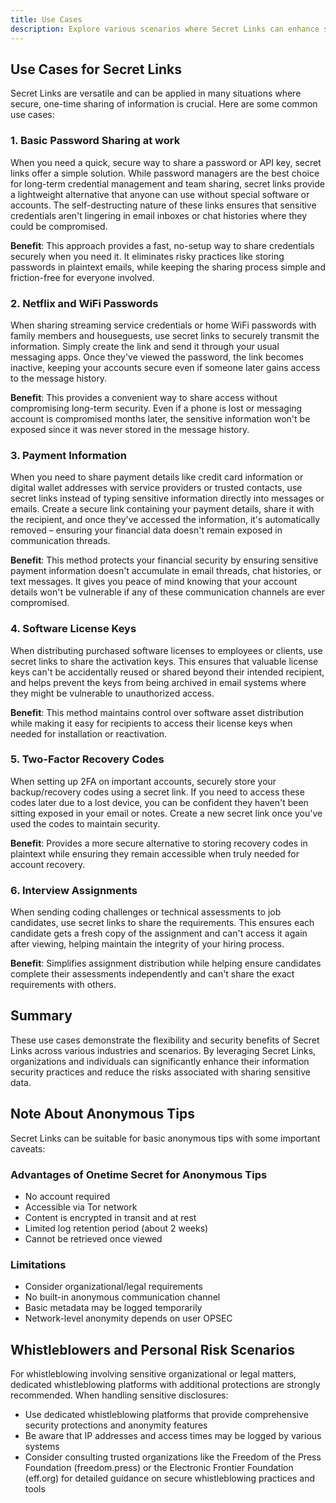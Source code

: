 ```yaml
---
title: Use Cases
description: Explore various scenarios where Secret Links can enhance security and streamline sensitive information sharing.
---
```


##  Use Cases for Secret Links

Secret Links are versatile and can be applied in many situations where secure, one-time sharing of information is crucial. Here are some common use cases:


### 1. Basic Password Sharing at work

When you need a quick, secure way to share a password or API key, secret links offer a simple solution. While password managers are the best choice for long-term credential management and team sharing, secret links provide a lightweight alternative that anyone can use without special software or accounts. The self-destructing nature of these links ensures that sensitive credentials aren't lingering in email inboxes or chat histories where they could be compromised.

**Benefit**: This approach provides a fast, no-setup way to share credentials securely when you need it. It eliminates risky practices like storing passwords in plaintext emails, while keeping the sharing process simple and friction-free for everyone involved.

### 2. Netflix and WiFi Passwords

When sharing streaming service credentials or home WiFi passwords with family members and houseguests, use secret links to securely transmit the information. Simply create the link and send it through your usual messaging apps. Once they've viewed the password, the link becomes inactive, keeping your accounts secure even if someone later gains access to the message history.

**Benefit**: This provides a convenient way to share access without compromising long-term security. Even if a phone is lost or messaging account is compromised months later, the sensitive information won't be exposed since it was never stored in the message history.

### 3. Payment Information

When you need to share payment details like credit card information or digital wallet addresses with service providers or trusted contacts, use secret links instead of typing sensitive information directly into messages or emails. Create a secure link containing your payment details, share it with the recipient, and once they've accessed the information, it's automatically removed – ensuring your financial data doesn't remain exposed in communication threads.

**Benefit**: This method protects your financial security by ensuring sensitive payment information doesn't accumulate in email threads, chat histories, or text messages. It gives you peace of mind knowing that your account details won't be vulnerable if any of these communication channels are ever compromised.

### 4. Software License Keys
When distributing purchased software licenses to employees or clients, use secret links to share the activation keys. This ensures that valuable license keys can't be accidentally reused or shared beyond their intended recipient, and helps prevent the keys from being archived in email systems where they might be vulnerable to unauthorized access.

**Benefit**: This method maintains control over software asset distribution while making it easy for recipients to access their license keys when needed for installation or reactivation.

### 5. Two-Factor Recovery Codes
When setting up 2FA on important accounts, securely store your backup/recovery codes using a secret link. If you need to access these codes later due to a lost device, you can be confident they haven't been sitting exposed in your email or notes. Create a new secret link once you've used the codes to maintain security.

**Benefit**: Provides a more secure alternative to storing recovery codes in plaintext while ensuring they remain accessible when truly needed for account recovery.

### 6. Interview Assignments
When sending coding challenges or technical assessments to job candidates, use secret links to share the requirements. This ensures each candidate gets a fresh copy of the assignment and can't access it again after viewing, helping maintain the integrity of your hiring process.

**Benefit**: Simplifies assignment distribution while helping ensure candidates complete their assessments independently and can't share the exact requirements with others.


## Summary

These use cases demonstrate the flexibility and security benefits of Secret Links across various industries and scenarios. By leveraging Secret Links, organizations and individuals can significantly enhance their information security practices and reduce the risks associated with sharing sensitive data.

## Note About Anonymous Tips

Secret Links can be suitable for basic anonymous tips with some important caveats:

### Advantages of Onetime Secret for Anonymous Tips
- No account required
- Accessible via Tor network
- Content is encrypted in transit and at rest
- Limited log retention period (about 2 weeks)
- Cannot be retrieved once viewed

### Limitations
- Consider organizational/legal requirements
- No built-in anonymous communication channel
- Basic metadata may be logged temporarily
- Network-level anonymity depends on user OPSEC

## Whistleblowers and Personal Risk Scenarios

For whistleblowing involving sensitive organizational or legal matters, dedicated whistleblowing platforms with additional protections are strongly recommended. When handling sensitive disclosures:

- Use dedicated whistleblowing platforms that provide comprehensive security protections and anonymity features
- Be aware that IP addresses and access times may be logged by various systems
- Consider consulting trusted organizations like the Freedom of the Press Foundation (freedom.press) or the Electronic Frontier Foundation (eff.org) for detailed guidance on secure whistleblowing practices and tools
